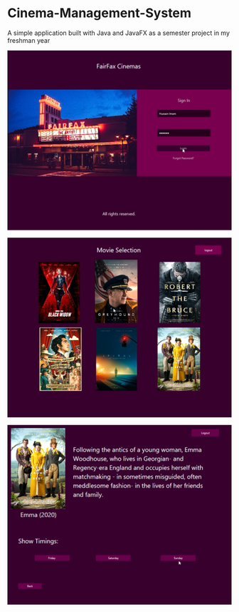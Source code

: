 # Cinema-Management-System
A simple application built with Java and JavaFX as a semester project in my freshman year

![Login](https://raw.githubusercontent.com/ChubsB/Cinema-Management-System/main/Main.png)

![Movie Selection](https://raw.githubusercontent.com/ChubsB/Cinema-Management-System/main/MovieSelection.png)

![Timings](https://raw.githubusercontent.com/ChubsB/Cinema-Management-System/main/Timings.png)

